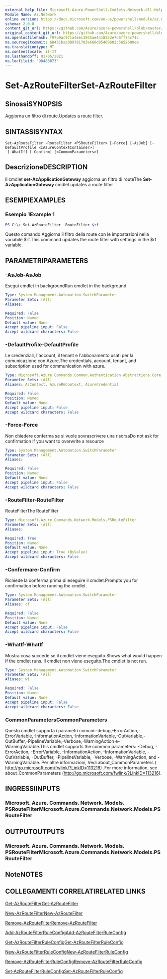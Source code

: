 ```yaml
---
external help file: Microsoft.Azure.PowerShell.Cmdlets.Network.dll-Help.xml
Module Name: Az.Network
online version: https://docs.microsoft.com/en-us/powershell/module/az.network/set-azroutefilter
schema: 2.0.0
content_git_url: https://github.com/Azure/azure-powershell/blob/master/src/Network/Network/help/Set-AzRouteFilter.md
original_content_git_url: https://github.com/Azure/azure-powershell/blob/master/src/Network/Network/help/Set-AzRouteFilter.md
ms.openlocfilehash: f97b9ac971a4eec1945ae4418332e7d6ff74c71c
ms.sourcegitcommit: 68451baa389791703e666d95469602c5652609ee
ms.translationtype: MT
ms.contentlocale: it-IT
ms.lasthandoff: 01/05/2021
ms.locfileid: "98488873"
---
```

# <span data-ttu-id="e8187-101">Set-AzRouteFilter</span><span class="sxs-lookup"><span data-stu-id="e8187-101">Set-AzRouteFilter</span></span>

## <span data-ttu-id="e8187-102">Sinossi</span><span class="sxs-lookup"><span data-stu-id="e8187-102">SYNOPSIS</span></span>
<span data-ttu-id="e8187-103">Aggiorna un filtro di route.</span><span class="sxs-lookup"><span data-stu-id="e8187-103">Updates a route filter.</span></span>

## <span data-ttu-id="e8187-104">SINTASSI</span><span class="sxs-lookup"><span data-stu-id="e8187-104">SYNTAX</span></span>

```
Set-AzRouteFilter -RouteFilter <PSRouteFilter> [-Force] [-AsJob] [-DefaultProfile <IAzureContextContainer>]
 [-WhatIf] [-Confirm] [<CommonParameters>]
```

## <span data-ttu-id="e8187-105">Descrizione</span><span class="sxs-lookup"><span data-stu-id="e8187-105">DESCRIPTION</span></span>
<span data-ttu-id="e8187-106">Il cmdlet **set-AzApplicationGateway** aggiorna un filtro di route</span><span class="sxs-lookup"><span data-stu-id="e8187-106">The **Set-AzApplicationGateway** cmdlet updates a route filter</span></span>

## <span data-ttu-id="e8187-107">ESEMPI</span><span class="sxs-lookup"><span data-stu-id="e8187-107">EXAMPLES</span></span>

### <span data-ttu-id="e8187-108">Esempio 1</span><span class="sxs-lookup"><span data-stu-id="e8187-108">Example 1</span></span>
```powershell
PS C:\> Set-AzRouteFilter -RouteFilter $rf
```

<span data-ttu-id="e8187-109">Questo comando Aggiorna il filtro della route con le impostazioni nella variabile $rf.</span><span class="sxs-lookup"><span data-stu-id="e8187-109">This command updates the route filter with settings in the $rf variable.</span></span>

## <span data-ttu-id="e8187-110">PARAMETRI</span><span class="sxs-lookup"><span data-stu-id="e8187-110">PARAMETERS</span></span>

### <span data-ttu-id="e8187-111">-AsJob</span><span class="sxs-lookup"><span data-stu-id="e8187-111">-AsJob</span></span>
<span data-ttu-id="e8187-112">Esegui cmdlet in background</span><span class="sxs-lookup"><span data-stu-id="e8187-112">Run cmdlet in the background</span></span>

```yaml
Type: System.Management.Automation.SwitchParameter
Parameter Sets: (All)
Aliases:

Required: False
Position: Named
Default value: None
Accept pipeline input: False
Accept wildcard characters: False
```

### <span data-ttu-id="e8187-113">-DefaultProfile</span><span class="sxs-lookup"><span data-stu-id="e8187-113">-DefaultProfile</span></span>
<span data-ttu-id="e8187-114">Le credenziali, l'account, il tenant e l'abbonamento usati per la comunicazione con Azure.</span><span class="sxs-lookup"><span data-stu-id="e8187-114">The credentials, account, tenant, and subscription used for communication with azure.</span></span>

```yaml
Type: Microsoft.Azure.Commands.Common.Authentication.Abstractions.Core.IAzureContextContainer
Parameter Sets: (All)
Aliases: AzContext, AzureRmContext, AzureCredential

Required: False
Position: Named
Default value: None
Accept pipeline input: False
Accept wildcard characters: False
```

### <span data-ttu-id="e8187-115">-Force</span><span class="sxs-lookup"><span data-stu-id="e8187-115">-Force</span></span>
<span data-ttu-id="e8187-116">Non chiedere conferma se si vuole sovrascrivere una risorsa</span><span class="sxs-lookup"><span data-stu-id="e8187-116">Do not ask for confirmation if you want to overwrite a resource</span></span>

```yaml
Type: System.Management.Automation.SwitchParameter
Parameter Sets: (All)
Aliases:

Required: False
Position: Named
Default value: None
Accept pipeline input: False
Accept wildcard characters: False
```

### <span data-ttu-id="e8187-117">-RouteFilter</span><span class="sxs-lookup"><span data-stu-id="e8187-117">-RouteFilter</span></span>
<span data-ttu-id="e8187-118">RouteFilter</span><span class="sxs-lookup"><span data-stu-id="e8187-118">The RouteFilter</span></span>

```yaml
Type: Microsoft.Azure.Commands.Network.Models.PSRouteFilter
Parameter Sets: (All)
Aliases:

Required: True
Position: Named
Default value: None
Accept pipeline input: True (ByValue)
Accept wildcard characters: False
```

### <span data-ttu-id="e8187-119">-Confermare</span><span class="sxs-lookup"><span data-stu-id="e8187-119">-Confirm</span></span>
<span data-ttu-id="e8187-120">Richiede la conferma prima di eseguire il cmdlet.</span><span class="sxs-lookup"><span data-stu-id="e8187-120">Prompts you for confirmation before running the cmdlet.</span></span>

```yaml
Type: System.Management.Automation.SwitchParameter
Parameter Sets: (All)
Aliases: cf

Required: False
Position: Named
Default value: None
Accept pipeline input: False
Accept wildcard characters: False
```

### <span data-ttu-id="e8187-121">-WhatIf</span><span class="sxs-lookup"><span data-stu-id="e8187-121">-WhatIf</span></span>
<span data-ttu-id="e8187-122">Mostra cosa succede se il cmdlet viene eseguito.</span><span class="sxs-lookup"><span data-stu-id="e8187-122">Shows what would happen if the cmdlet runs.</span></span> <span data-ttu-id="e8187-123">Il cmdlet non viene eseguito.</span><span class="sxs-lookup"><span data-stu-id="e8187-123">The cmdlet is not run.</span></span>

```yaml
Type: System.Management.Automation.SwitchParameter
Parameter Sets: (All)
Aliases: wi

Required: False
Position: Named
Default value: None
Accept pipeline input: False
Accept wildcard characters: False
```

### <span data-ttu-id="e8187-124">CommonParameters</span><span class="sxs-lookup"><span data-stu-id="e8187-124">CommonParameters</span></span>
<span data-ttu-id="e8187-125">Questo cmdlet supporta i parametri comuni:-debug,-ErrorAction,-ErrorVariable,-InformationAction,-InformationVariable,-OutVariable,-OutBuffer,-PipelineVariable,-Verbose,-WarningAction e-WarningVariable.</span><span class="sxs-lookup"><span data-stu-id="e8187-125">This cmdlet supports the common parameters: -Debug, -ErrorAction, -ErrorVariable, -InformationAction, -InformationVariable, -OutVariable, -OutBuffer, -PipelineVariable, -Verbose, -WarningAction, and -WarningVariable.</span></span> <span data-ttu-id="e8187-126">Per altre informazioni, Vedi about_CommonParameters ( http://go.microsoft.com/fwlink/?LinkID=113216) .</span><span class="sxs-lookup"><span data-stu-id="e8187-126">For more information, see about_CommonParameters (http://go.microsoft.com/fwlink/?LinkID=113216).</span></span>

## <span data-ttu-id="e8187-127">INGRESSI</span><span class="sxs-lookup"><span data-stu-id="e8187-127">INPUTS</span></span>

### <span data-ttu-id="e8187-128">Microsoft. Azure. Commands. Network. Models. PSRouteFilter</span><span class="sxs-lookup"><span data-stu-id="e8187-128">Microsoft.Azure.Commands.Network.Models.PSRouteFilter</span></span>

## <span data-ttu-id="e8187-129">OUTPUT</span><span class="sxs-lookup"><span data-stu-id="e8187-129">OUTPUTS</span></span>

### <span data-ttu-id="e8187-130">Microsoft. Azure. Commands. Network. Models. PSRouteFilter</span><span class="sxs-lookup"><span data-stu-id="e8187-130">Microsoft.Azure.Commands.Network.Models.PSRouteFilter</span></span>

## <span data-ttu-id="e8187-131">Note</span><span class="sxs-lookup"><span data-stu-id="e8187-131">NOTES</span></span>

## <span data-ttu-id="e8187-132">COLLEGAMENTI CORRELATI</span><span class="sxs-lookup"><span data-stu-id="e8187-132">RELATED LINKS</span></span>

[<span data-ttu-id="e8187-133">Get-AzRouteFilter</span><span class="sxs-lookup"><span data-stu-id="e8187-133">Get-AzRouteFilter</span></span>](./Get-AzRouteFilter.md)

[<span data-ttu-id="e8187-134">New-AzRouteFilter</span><span class="sxs-lookup"><span data-stu-id="e8187-134">New-AzRouteFilter</span></span>](./New-AzRouteFilter.md)

[<span data-ttu-id="e8187-135">Remove-AzRouteFilter</span><span class="sxs-lookup"><span data-stu-id="e8187-135">Remove-AzRouteFilter</span></span>](./Remove-AzRouteFilter.md)

[<span data-ttu-id="e8187-136">Add-AzRouteFilterRuleConfig</span><span class="sxs-lookup"><span data-stu-id="e8187-136">Add-AzRouteFilterRuleConfig</span></span>](./Add-AzRouteFilterRuleConfig.md)

[<span data-ttu-id="e8187-137">Get-AzRouteFilterRuleConfig</span><span class="sxs-lookup"><span data-stu-id="e8187-137">Get-AzRouteFilterRuleConfig</span></span>](./Get-AzRouteFilterRuleConfig.md)

[<span data-ttu-id="e8187-138">New-AzRouteFilterRuleConfig</span><span class="sxs-lookup"><span data-stu-id="e8187-138">New-AzRouteFilterRuleConfig</span></span>](./New-AzRouteFilterRuleConfig.md)

[<span data-ttu-id="e8187-139">Remove-AzRouteFilterRuleConfig</span><span class="sxs-lookup"><span data-stu-id="e8187-139">Remove-AzRouteFilterRuleConfig</span></span>](./Remove-AzRouteFilterRuleConfig.md)

[<span data-ttu-id="e8187-140">Set-AzRouteFilterRuleConfig</span><span class="sxs-lookup"><span data-stu-id="e8187-140">Set-AzRouteFilterRuleConfig</span></span>](./Set-AzRouteFilterRuleConfig.md)
